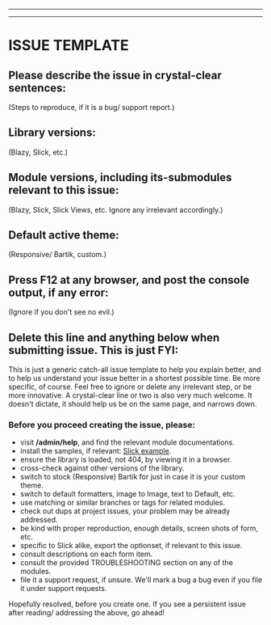 ***
***

# ISSUE TEMPLATE

## Please describe the issue in crystal-clear sentences:
(Steps to reproduce, if it is a bug/ support report.)


## Library versions:
(Blazy, Slick, etc.)


## Module versions, including its-submodules relevant to this issue:
(Blazy, Slick, Slick Views, etc. Ignore any irrelevant accordingly.)


## Default active theme:
(Responsive/ Bartik, custom.)


## Press F12 at any browser, and post the console output, if any error:
(Ignore if you don't see no evil.)



## Delete this line and anything below when submitting issue. This is just FYI:
This is just a generic catch-all issue template to help you explain better, and
to help us understand your issue better in a shortest possible time.
Be more specific, of course. Feel free to ignore or delete any irrelevant step,
or be more innovative. A crystal-clear line or two is also very much welcome.
It doesn't dictate, it should help us be on the same page, and narrows down.

### Before you proceed creating the issue, please:
* visit **/admin/help**, and find the relevant module documentations.
* install the samples, if relevant: [Slick example](http://dgo.to/slick_extras).
* ensure the library is loaded, not 404, by viewing it in a browser.
* cross-check against other versions of the library.
* switch to stock (Responsive) Bartik for just in case it is your custom theme.
* switch to default formatters, image to Image, text to Default, etc.
* use matching or similar branches or tags for related modules.
* check out dups at project issues, your problem may be already addressed.
* be kind with proper reproduction, enough details, screen shots of form, etc.
* specific to Slick alike, export the optionset, if relevant to this issue.
* consult descriptions on each form item.
* consult the provided TROUBLESHOOTING section on any of the modules.
* file it a support request, if unsure. We'll mark a bug a bug even if you
  file it under support requests.

Hopefully resolved, before you create one.
If you see a persistent issue after reading/ addressing the above, go ahead!
